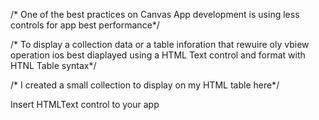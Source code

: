 /* One of the best practices on Canvas App development is using less controls for app best performance*/

/* To display a collection data or a table inforation that rewuire oly vbiew operation ios best diaplayed using a HTML Text control and format with HTNL Table syntax*/

/* I created a small collection to display on my HTML table here*/

Insert HTMLText control to your app 


